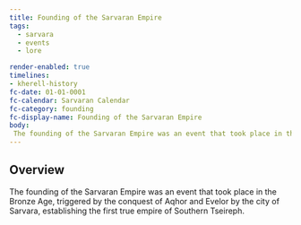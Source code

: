```yaml
---
title: Founding of the Sarvaran Empire
tags:
  - sarvara
  - events
  - lore

render-enabled: true
timelines:
- kherell-history
fc-date: 01-01-0001
fc-calendar: Sarvaran Calendar
fc-category: founding
fc-display-name: Founding of the Sarvaran Empire
body:
 The founding of the Sarvaran Empire was an event that took place in the Bronze Age, triggered by the conquest of Aqhor and Evelor by the city of Sarvara, establishing the first true empire of Southern Tseireph.
---
```

## Overview
The founding of the Sarvaran Empire was an event that took place in the Bronze Age, triggered by the conquest of Aqhor and Evelor by the city of Sarvara, establishing the first true empire of Southern Tseireph.